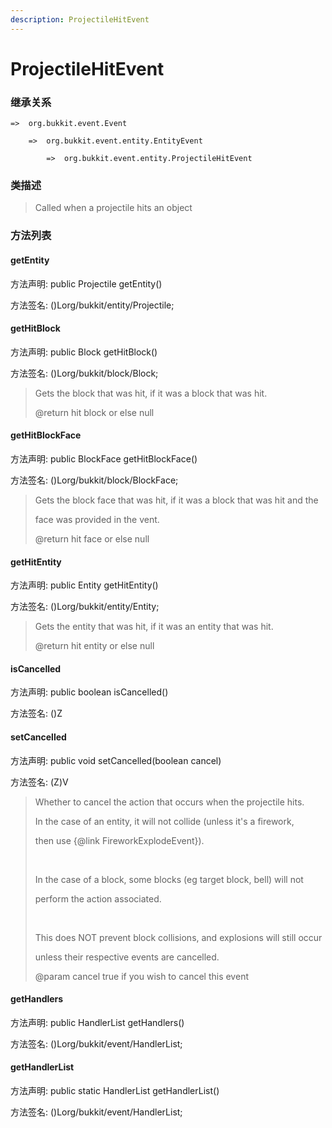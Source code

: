 ```yaml
---
description: ProjectileHitEvent
---
```


# ProjectileHitEvent

### 继承关系

    =>  org.bukkit.event.Event

        =>  org.bukkit.event.entity.EntityEvent

            =>  org.bukkit.event.entity.ProjectileHitEvent

### 类描述

> Called when a projectile hits an object

### 方法列表

#### getEntity

方法声明: public Projectile getEntity()

方法签名: ()Lorg/bukkit/entity/Projectile;

#### getHitBlock

方法声明: public Block getHitBlock()

方法签名: ()Lorg/bukkit/block/Block;

> Gets the block that was hit, if it was a block that was hit.
>
> @return hit block or else null

#### getHitBlockFace

方法声明: public BlockFace getHitBlockFace()

方法签名: ()Lorg/bukkit/block/BlockFace;

> Gets the block face that was hit, if it was a block that was hit and the
>
> face was provided in the vent.
>
> @return hit face or else null

#### getHitEntity

方法声明: public Entity getHitEntity()

方法签名: ()Lorg/bukkit/entity/Entity;

> Gets the entity that was hit, if it was an entity that was hit.
>
> @return hit entity or else null

#### isCancelled

方法声明: public boolean isCancelled()

方法签名: ()Z

#### setCancelled

方法声明: public void setCancelled(boolean cancel)

方法签名: (Z)V

> Whether to cancel the action that occurs when the projectile hits.
>
> In the case of an entity, it will not collide (unless it's a firework,
>
> then use {@link FireworkExplodeEvent}).
>
> <br>
>
> In the case of a block, some blocks (eg target block, bell) will not
>
> perform the action associated.
>
> <br>
>
> This does NOT prevent block collisions, and explosions will still occur
>
> unless their respective events are cancelled.
>
> @param cancel true if you wish to cancel this event

#### getHandlers

方法声明: public HandlerList getHandlers()

方法签名: ()Lorg/bukkit/event/HandlerList;

#### getHandlerList

方法声明: public static HandlerList getHandlerList()

方法签名: ()Lorg/bukkit/event/HandlerList;